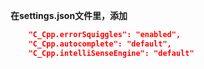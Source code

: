 **在settings.json文件里，添加**
```json
    "C_Cpp.errorSquiggles": "enabled",
    "C_Cpp.autocomplete": "default",
    "C_Cpp.intelliSenseEngine": "default"
```